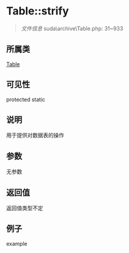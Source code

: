 # Table::strify

> *文件信息* suda\archive\Table.php: 31~933
## 所属类 

[Table](../Table.md)

## 可见性

  protected  static
## 说明


用于提供对数据表的操作


## 参数

无参数

## 返回值
返回值类型不定

## 例子

example